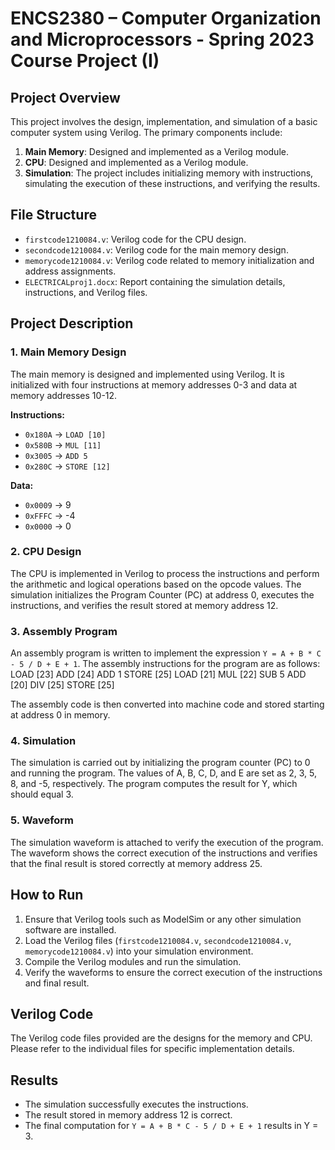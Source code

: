 # ENCS2380 – Computer Organization and Microprocessors - Spring 2023 Course Project (I)

## Project Overview
This project involves the design, implementation, and simulation of a basic computer system using Verilog. The primary components include:

1. **Main Memory**: Designed and implemented as a Verilog module.
2. **CPU**: Designed and implemented as a Verilog module.
3. **Simulation**: The project includes initializing memory with instructions, simulating the execution of these instructions, and verifying the results.

## File Structure

- `firstcode1210084.v`: Verilog code for the CPU design.
- `secondcode1210084.v`: Verilog code for the main memory design.
- `memorycode1210084.v`: Verilog code related to memory initialization and address assignments.
- `ELECTRICALproj1.docx`: Report containing the simulation details, instructions, and Verilog files.

## Project Description

### 1. **Main Memory Design**  
The main memory is designed and implemented using Verilog. It is initialized with four instructions at memory addresses 0-3 and data at memory addresses 10-12.

**Instructions:**
- `0x180A` → `LOAD [10]`
- `0x580B` → `MUL [11]`
- `0x3005` → `ADD 5`
- `0x280C` → `STORE [12]`

**Data:**
- `0x0009` → 9
- `0xFFFC` → -4
- `0x0000` → 0

### 2. **CPU Design**  
The CPU is implemented in Verilog to process the instructions and perform the arithmetic and logical operations based on the opcode values. The simulation initializes the Program Counter (PC) at address 0, executes the instructions, and verifies the result stored at memory address 12.

### 3. **Assembly Program**  
An assembly program is written to implement the expression `Y = A + B * C - 5 / D + E + 1`. The assembly instructions for the program are as follows:
LOAD [23] ADD [24] ADD 1 STORE [25] LOAD [21] MUL [22] SUB 5 ADD [20] DIV [25] STORE [25]

The assembly code is then converted into machine code and stored starting at address 0 in memory.

### 4. **Simulation**  
The simulation is carried out by initializing the program counter (PC) to 0 and running the program. The values of A, B, C, D, and E are set as 2, 3, 5, 8, and -5, respectively. The program computes the result for Y, which should equal 3.

### 5. **Waveform**  
The simulation waveform is attached to verify the execution of the program. The waveform shows the correct execution of the instructions and verifies that the final result is stored correctly at memory address 25.

## How to Run

1. Ensure that Verilog tools such as ModelSim or any other simulation software are installed.
2. Load the Verilog files (`firstcode1210084.v`, `secondcode1210084.v`, `memorycode1210084.v`) into your simulation environment.
3. Compile the Verilog modules and run the simulation.
4. Verify the waveforms to ensure the correct execution of the instructions and final result.

## Verilog Code

The Verilog code files provided are the designs for the memory and CPU. Please refer to the individual files for specific implementation details.

## Results

- The simulation successfully executes the instructions.
- The result stored in memory address 12 is correct.
- The final computation for `Y = A + B * C - 5 / D + E + 1` results in Y = 3.




